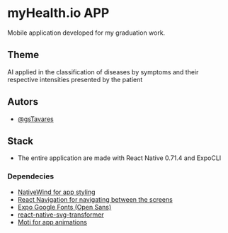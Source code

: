 
# myHealth.io APP

Mobile application developed for my graduation work.

## Theme
AI applied in the classification of diseases by symptoms and their respective intensities
presented by the patient
 



## Autors

- [@gsTavares](https://www.github.com/gsTavares)


## Stack
* The entire application are made with React Native 0.71.4 and ExpoCLI

### Dependecies
* [NativeWind for app styling](https://www.nativewind.dev)
* [React Navigation for navigating between the screens](https://reactnavigation.org)
* [Expo Google Fonts (Open Sans)](https://docs.expo.dev/guides/using-custom-fonts/#using-a-google-font)
* [react-native-svg-transformer](https://github.com/kristerkari/react-native-svg-transformer)
* [Moti for app animations](https://moti.fyi)


